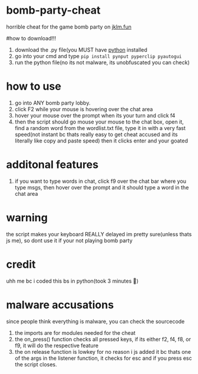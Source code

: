 # bomb-party-cheat
horrible cheat for the game bomb party on [jklm.fun](https://jklm.fun)


#how to download!!!
1. download the .py file(you MUST have [python](https://python.org) installed
2. go into your cmd and type ``` pip install pynput pyperclip pyautogui ```
4. run the python file(no its not malware, its unobfuscated you can check)
# how to use
1. go into ANY bomb party lobby.
2. click F2 while your mouse is hovering over the chat area
3. hover your mouse over the prompt when its your turn and click f4
4. then the script should go mouse your mouse to the chat box, open it, find a random word from the wordlist.txt file, type it in with a very fast speed(not instant bc thats really easy to get cheat accused and its literally like copy and paste speed) then it clicks enter and your goated
# additonal features
1. if you want to type words in chat, click f9 over the chat bar where you type msgs, then hover over the prompt and it should type a word in the chat area


# warning
the script makes your keyboard REALLY delayed im pretty sure(unless thats js me), so dont use it if your not playing bomb party
# credit
uhh me bc i coded this bs in python(took 3 minutes 🤑)


# malware accusations
since people think everything is malware, you can check the sourcecode
1. the imports are for modules needed for the cheat
2. the on_press() function checks all pressed keys, if its either f2, f4, f8, or f9, it will do the respective feature
3. the on release function is lowkey for no reason i js added it bc thats one of the args in the listener function, it checks for esc and if you press esc the script closes.
